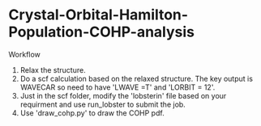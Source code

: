 # Crystal-Orbital-Hamilton-Population-COHP-analysis
Workflow
1. Relax the structure.
2. Do a scf calculation based on the relaxed structure. The key output is WAVECAR so need to have 'LWAVE =T' and 'LORBIT = 12'.
3. Just in the scf folder, modify the 'lobsterin' file based on your requirment and use run_lobster to submit the job.
4. Use 'draw_cohp.py' to draw the COHP pdf.
